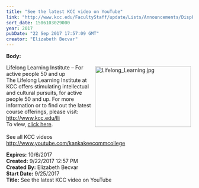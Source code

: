 ```yaml
---
title: "See the latest KCC video on YouTube"
link: "http://www.kcc.edu/FacultyStaff/update/Lists/Announcements/DispForm.aspx?ID=2520"
sort_date: 1506103029000
year: 2017
pubDate: "22 Sep 2017 17:57:09 GMT"
creator: "Elizabeth Becvar"
---
```


<div><b>Body:</b> <div class="ExternalClass364D7F7461964F8180DC69240B264739"><p><img width="448" height="283" alt="Lifelong_Learning.jpg" src="/FacultyStaff/update/Documents/Lifelong_Learning.jpg" style="height:164px;width:259px;vertical-align:auto;float:right;margin:5px" />Lifelong Learning Institute – For active people 50 and up<br />The Lifelong Learning Institute at KCC offers stimulating intellectual and cultural pursuits, for active people 50 and up. For more information or to find out the latest course offerings, please visit:<br /><a href="/welcome/coneds/lli/Pages/default.aspx">http://www.kcc.edu/lli</a><br />To view, <a href="https://www.youtube.com/watch?v=eWohwTmFZK0&amp;feature=youtu.be">click here</a>.<br />    <br />See all KCC videos                         <br /><a href="http://www.youtube.com/kankakeecommcollege">http://www.youtube.com/kankakeecommcollege</a><br /></p></div></div>
<div><b>Expires:</b> 10/6/2017</div>
<div><b>Created:</b> 9/22/2017 12:57 PM</div>
<div><b>Created By:</b> Elizabeth Becvar</div>
<div><b>Start Date:</b> 9/25/2017</div>
<div><b>Title:</b> See the latest KCC video on YouTube</div>
